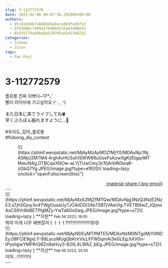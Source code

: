 ```yaml
---
slug: 3-112772579
date: 2023-02-06 00:07:36.292000+09:00
authors:
  - dfc63e56b7a604b16a0aca869fad5fe3
  - 5fb309bc7489a576484431ba8338807e
  - 01435f74a49ba8a519705ad242348232
categories:
  - Jiheon
  - Jisun
tags:
  - Fan Post
---
```


# 3-112772579

<div class="post-container" markdown="1">
<div class="content-container md-sidebar__scrollwrap" markdown="1">

플로봉 진짜 이쁘다~♡*｡ﾟ<br>빨리 라이브에 가고싶어요 (ᐢ ܸ. .ܸ ᐢ)<br><br>また日本に来てライブしてね🍀<br>早くぷろぼん振れますように…💓<br><br>\#우리도_있어_플로봉 <br>\#flobong_diy_contest 
<figure markdown="1">
![](https://phinf.wevpstatic.net/MjAyMzAyMDZfMjY0/MDAxNjc1NjA5NjU2MTM4.4rgh4xHU3uh1SWW86uGseFsAzwXgKjIElgqnMTMwuNAg.DTBCqxXNOw-aLYjTUwCmy3c1fjArblR0teqK-zGbQ7Yg.JPEG/image.jpg?type=e1920){ loading=lazy onclick="openFullscreen(this)"}
</figure>


</div>
</div>

<div style="text-align: right;" markdown="1">
<a href="https://weverse.io/fromis9/fanpost/3-112772579" style="text-align: right;">:material-share:{.big-emoji}</a>
</div>
---

<div class="comments-container md-sidebar__scrollwrap" markdown="1">
<div class="comment" markdown="1">
<div class='id-container' markdown="1">
![](https://phinf.wevpstatic.net/MjAyMzA2MjZfMTQw/MDAxNjg3NzQ3NzE2NzE3.sTjhSGjoy3v4YWgOusaUyTJCAiIDDI34b7SBTjVAeUIg.TVETBI6wZ_tQjmoAsCS6Vr6bBETPlgMZy-YwTa6Gs0wg.JPEG/image.jpg?type=s72){ loading=lazy }
**<span class="artist">지헌</span>** <small>Feb 06 2023, 19:05</small><br>
</div>
<div class='comment-body' markdown="1">
뭐야 이게 너무 예쁘잖아ㅏㅓㅓㅓ?!!!!!!!!!!!!!!!!!!😍😍
</div>
</div>
<div class="comment" markdown="1">
<div class='id-container' markdown="1">
![](https://phinf.wevpstatic.net/MjAyNDEyMTlfMTE5/MDAxNzM0NTgzMjY0NDEy.08FClE9gxLY-99LscoMUgQbKnrVicLFFWSqmAi3eGLEg.hXV0n-tPyoIqjwYMPRrQ8Zn9aHvy3-B2llL4LWAZ_bEg.JPEG/image.jpg?type=s72){ loading=lazy }
**<span class="artist">지선</span>** <small>Feb 06 2023, 20:50</small><br>
</div>
<div class='comment-body' markdown="1">
이야...!!!!!!!!!!)
</div>
</div>
</div>
---

